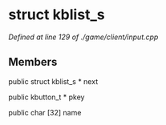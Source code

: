 # struct kblist_s

*Defined at line 129 of ./game/client/input.cpp*

## Members

public struct kblist_s * next

public kbutton_t * pkey

public char [32] name



